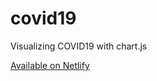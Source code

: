 # covid19

Visualizing COVID19 with chart.js

[Available on Netlify](https://gifted-shockley-19f8b9.netlify.app/)
